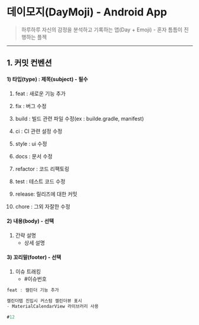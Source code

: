 # 데이모지(DayMoji) - Android App

> 하루하루 자신의 감정을 분석하고 기록하는 앱(Day + Emoji) - 혼자 틈틈이 진행하는 플젝



---

## 1. 커밋 컨벤션

#### 1) 타입(type) : 제목(subject) - 필수

1. feat : 새로운 기능 추가

2. fix : 버그 수정

3. build : 빌드 관련 파일 수정(ex : builde.gradle, manifest)

4. ci : CI 관련 설정 수정

5. style : ui 수정

6. docs : 문서 수정

7. refactor : 코드 리팩토링

8. test : 테스트 코드 수정

9. release: 릴리즈에 대한 커밋

10. chore : 그외 자잘한 수정



#### 2) 내용(body) - 선택

1. 간략 설명
    - 상세 설명

#### 3) 꼬리말(footer) - 선택

1. 이슈 트래킹
    - #이슈번호

```kotlin 
feat : 캘린더 기능 추가

캘린더탭 진입시 커스텀 캘린더뷰 표시
- MaterialCalendarView 라이브러리 사용

#12
```
